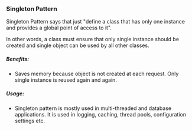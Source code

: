 ### Singleton Pattern

Singleton Pattern says that just "define a class that has only one instance and provides a global point of access to it".

In other words, a class must ensure that only single instance should be created and single object can be used by all other classes.

##### Benefits:

 - Saves memory because object is not created at each request. Only single instance is reused again and again.
 
##### Usage:
 - Singleton pattern is mostly used in multi-threaded and database applications. It is used in logging, caching, thread pools, configuration settings etc.